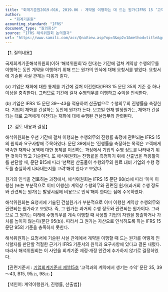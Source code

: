```yaml
---
title: "회계기준원2019-016, 2019.06 - 계약을 이행하는 데 드는 원가(IFRS 15 ‘고객과의 계약에서 생기는 수익’)"
author:
  - "회계기준원"
acounting_standard: "IFRS"
document_type: "질의회신"
source: "IFRS 해석위원회 논의결과"
url: "https://www.samili.com/acc/QnaView.asp?op=3&op2=1&method=title&group=2123-15;1&orgcode=2&searchword=&page=5&code=%ED%9A%8C%EA%B3%84%EA%B8%B0%EC%A4%80%EC%9B%902019%2D016%3A20190630"
---
```

【1. 질의내용】

국제회계기준해석위원회(이하 ‘해석위원회’라 한다)는 기간에 걸쳐 계약상 수행의무를 이행하는 동안 계약을 이행하기 위해 드는 원가의 인식에 대해 요청서를 받았다. 요청서에 기술된 사실 관계는 다음과 같다.

(a) 기업은 재화에 대한 통제를 기간에 걸쳐 이전한다(IFRS 15 문단 35의 기준 중 하나 이상을 충족한다). 그러므로 기간에 걸쳐 수행의무를 이행하고 수익을 인식한다.

(b) 기업은 IFRS 15 문단 39～43을 적용하여 산출법으로 수행의무의 진행률을 측정한다. 기업이 재화를 건설하는 동안에 원가가 든다. 보고일 현재 발생원가는, 재화가 건설되는 대로 고객에게 이전되는 재화에 대해 수행된 건설업무와 관련된다.

  

【2. 검토 내용과 결정】

해석위원회는 우선 기간에 걸쳐 이행되는 수행의무의 진행률 측정에 관련되는 IFRS 15의 원칙과 요구사항에 주목하였다. 문단 39에서는 ‘진행률을 측정하는 목적은 고객에게 약속한 재화나 용역에 대한 통제를 이전하는 과정에서 기업의 수행 정도를 나타내기 위한 것이다’라고 기술한다. 또 해석위원회는 진행률을 측정하기 위해 산출법을 적용할지를 판단할 때, 문단 B15에 따라 ‘선택한 산출물이 수행의무의 완료 대비 기업의 수행 정도를 충실하게 나타내는지를 고려’해야 한다고 보았다.

원가의 인식을 검토하는 과정에서, 해석위원회는 IFRS 15 문단 98(c)에 따라 ‘이미 이행한 (또는 부분적으로 이미 이행한) 계약상 수행의무와 관련된 원가(과거의 수행 정도와 관련되는 원가)는 발생시점에 비용으로 인식’해야 한다는 점에 주목하였다.

해석위원회는 요청서에 기술된 건설원가가 부분적으로 이미 이행한 계약상 수행의무와 관련되는 원가라고 보았다. 즉, 그 원가는 과거의 수행 정도와 관련되는 원가이다. 그러므로 그 원가는 미래에 수행의무를 계속 이행할 때 사용할 기업의 자원을 창출하거나 가치를 높이지 않는다(문단 95(b)). 따라서 그 원가는 자산으로 인식하도록 하는 IFRS 15 문단 95의 기준을 충족하지 못한다.

해석위원회는 요청서에 기술된 사실 관계에서 계약을 이행할 때 드는 원가를 어떻게 인식할지를 판단할 적절한 근거가 IFRS 기준서의 원칙과 요구사항에 있다고 결론 내렸다. 따라서 해석위원회는 이 사안을 회계기준 제정·개정 안건에 추가하지 않기로 결정하였다.

  

【관련기준서 : [기업회계기준서 제1115호](https://www.samili.com/acc/) ‘고객과의 계약에서 생기는 수익’ 문단 35, 39～43, B15, 95⑵, 98⑶ 】

【색인어: 계약이행원가, 진행률, 산출법】}